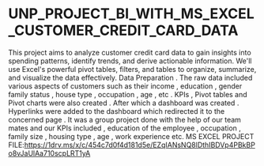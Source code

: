 # UNP_PROJECT_BI_WITH_MS_EXCEL_CUSTOMER_CREDIT_CARD_DATA
This project aims to analyze customer credit card data to gain insights into spending patterns, identify trends, and derive actionable information. We'll use Excel's powerful pivot tables, filters, and tables to organize, summarize, and visualize the data effectively.
Data Preparation 
. The raw data included various aspects of customers such as their income , education , gender family status , house type , occupation , age , etc . KPIs ,
Pivot tables and Pivot charts were also created . After which a dashboard was created . Hyperlinks were added to the dashboard which redirected it to the concerned page . It was a group project done with the help of our team mates and our KPIs included , education of the employee , occupation , family size , housing type , age , work experience etc.
MS EXCEL PROJECT
FILE:https://1drv.ms/x/c/454c7d0f4d181d5e/EZqIANsNQ8lDthIBDVp4PBkBPo8vJaUlAa710scpLRT1yA
